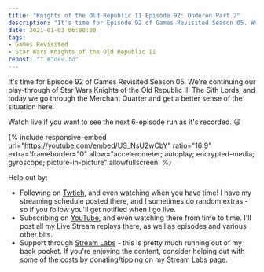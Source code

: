 ```yaml
---
title: "Knights of the Old Republic II Episode 92: Onderon Part 2"
description: "It's time for Episode 92 of Games Revisited Season 05. We're continuing our play-through of Star Wars Knights of the Old Republic II: The Sith Lords, and today we go through the Merchant Quarter and get a better sense of the situation here."
date: 2021-01-03 06:00:00
tags:
- Games Revisited
- Star Wars Knights of the Old Republic II
repost: "" #"dev.to"
---
```


It's time for Episode 92 of Games Revisited Season 05. We're continuing our play-through of Star Wars Knights of the Old Republic II: The Sith Lords, and today we go through the Merchant Quarter and get a better sense of the situation here.

Watch live if you want to see the next 6-episode run as it's recorded. :smiley:
<!--more-->

{% include responsive-embed url="https://youtube.com/embed/US_NsU2wCbY" ratio="16:9" extra='frameborder="0" allow="accelerometer; autoplay; encrypted-media; gyroscope; picture-in-picture" allowfullscreen' %}

Help out by:
 * Following on [Twtich](https://twitch.tv/AnonJr_Live), and even watching when you have time! I have my streaming schedule posted there, and I sometimes do random extras - so if you follow you'll get notified when I go live.
 * Subscribing on [YouTube](http://www.youtube.com/channel/UCXafqhKHbkSUIrq0LAuu0tw), and even watching there from time to time. I'll post all my Live Stream replays there, as well as episodes and various other bits.
 * Support through [Stream Labs](https://streamlabs.com/anonjr_live) - this is pretty much running out of my back pocket. If you're enjoying the content, consider helping out with some of the costs by donating/tipping on my Stream Labs page.